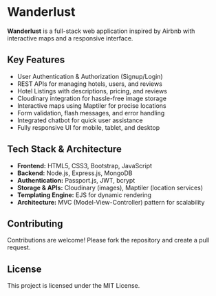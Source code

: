 # Wanderlust

**Wanderlust** is a full-stack web application inspired by Airbnb with interactive maps and a responsive interface.

## Key Features

- User Authentication & Authorization (Signup/Login)
- REST APIs for managing hotels, users, and reviews
- Hotel Listings with descriptions, pricing, and reviews
- Cloudinary integration for hassle-free image storage
- Interactive maps using Maptiler for precise locations
- Form validation, flash messages, and error handling
- Integrated chatbot for quick user assistance
- Fully responsive UI for mobile, tablet, and desktop

## Tech Stack & Architecture

- **Frontend:** HTML5, CSS3, Bootstrap, JavaScript
- **Backend:** Node.js, Express.js, MongoDB
- **Authentication:** Passport.js, JWT, bcrypt
- **Storage & APIs:** Cloudinary (images), Maptiler (location services)
- **Templating Engine:** EJS for dynamic rendering
- **Architecture:** MVC (Model-View-Controller) pattern for scalability
## Contributing

Contributions are welcome! Please fork the repository and create a pull request.

## License

This project is licensed under the MIT License.
